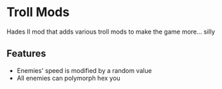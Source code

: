 # Troll Mods

Hades II mod that adds various troll mods to make the game more... silly

## Features

- Enemies' speed is modified by a random value
- All enemies can polymorph hex you

